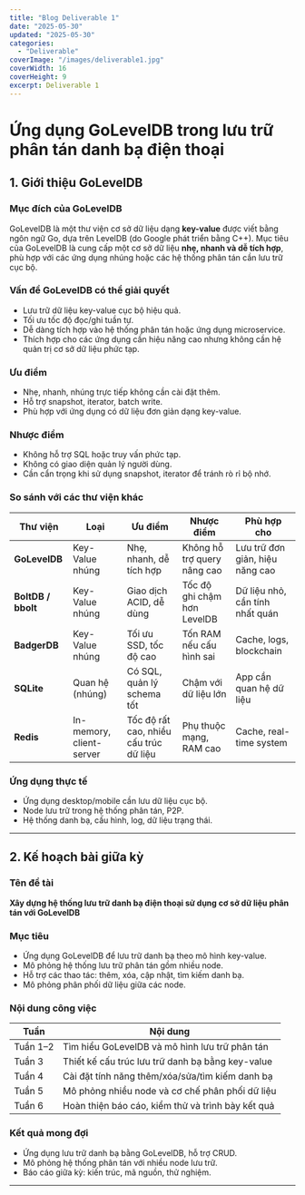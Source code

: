 ```yaml
---
title: "Blog Deliverable 1"
date: "2025-05-30"
updated: "2025-05-30"
categories:
  - "Deliverable"
coverImage: "/images/deliverable1.jpg"
coverWidth: 16
coverHeight: 9
excerpt: Deliverable 1
---
```


# Ứng dụng GoLevelDB trong lưu trữ phân tán danh bạ điện thoại

## 1. Giới thiệu GoLevelDB

### Mục đích của GoLevelDB

GoLevelDB là một thư viện cơ sở dữ liệu dạng **key-value** được viết bằng ngôn ngữ Go, dựa trên LevelDB (do Google phát triển bằng C++). Mục tiêu của GoLevelDB là cung cấp một cơ sở dữ liệu **nhẹ, nhanh và dễ tích hợp**, phù hợp với các ứng dụng nhúng hoặc các hệ thống phân tán cần lưu trữ cục bộ.

### Vấn đề GoLevelDB có thể giải quyết

- Lưu trữ dữ liệu key-value cục bộ hiệu quả.
- Tối ưu tốc độ đọc/ghi tuần tự.
- Dễ dàng tích hợp vào hệ thống phân tán hoặc ứng dụng microservice.
- Thích hợp cho các ứng dụng cần hiệu năng cao nhưng không cần hệ quản trị cơ sở dữ liệu phức tạp.

### Ưu điểm

- Nhẹ, nhanh, nhúng trực tiếp không cần cài đặt thêm.
- Hỗ trợ snapshot, iterator, batch write.
- Phù hợp với ứng dụng có dữ liệu đơn giản dạng key-value.

### Nhược điểm

- Không hỗ trợ SQL hoặc truy vấn phức tạp.
- Không có giao diện quản lý người dùng.
- Cần cẩn trọng khi sử dụng snapshot, iterator để tránh rò rỉ bộ nhớ.

### So sánh với các thư viện khác

| Thư viện        | Loại                    | Ưu điểm                             | Nhược điểm                         | Phù hợp cho                     |
|------------------|-------------------------|--------------------------------------|------------------------------------|---------------------------------|
| **GoLevelDB**    | Key-Value nhúng         | Nhẹ, nhanh, dễ tích hợp              | Không hỗ trợ query nâng cao        | Lưu trữ đơn giản, hiệu năng cao |
| **BoltDB / bbolt** | Key-Value nhúng       | Giao dịch ACID, dễ dùng              | Tốc độ ghi chậm hơn LevelDB        | Dữ liệu nhỏ, cần tính nhất quán |
| **BadgerDB**     | Key-Value nhúng         | Tối ưu SSD, tốc độ cao               | Tốn RAM nếu cấu hình sai           | Cache, logs, blockchain         |
| **SQLite**       | Quan hệ (nhúng)         | Có SQL, quản lý schema tốt           | Chậm với dữ liệu lớn               | App cần quan hệ dữ liệu         |
| **Redis**        | In-memory, client-server| Tốc độ rất cao, nhiều cấu trúc dữ liệu | Phụ thuộc mạng, RAM cao            | Cache, real-time system         |

### Ứng dụng thực tế

- Ứng dụng desktop/mobile cần lưu dữ liệu cục bộ.
- Node lưu trữ trong hệ thống phân tán, P2P.
- Hệ thống danh bạ, cấu hình, log, dữ liệu trạng thái.

---

## 2. Kế hoạch bài giữa kỳ

### Tên đề tài

**Xây dựng hệ thống lưu trữ danh bạ điện thoại sử dụng cơ sở dữ liệu phân tán với GoLevelDB**

### Mục tiêu

- Ứng dụng GoLevelDB để lưu trữ danh bạ theo mô hình key-value.
- Mô phỏng hệ thống lưu trữ phân tán gồm nhiều node.
- Hỗ trợ các thao tác: thêm, xóa, cập nhật, tìm kiếm danh bạ.
- Mô phỏng phân phối dữ liệu giữa các node.

### Nội dung công việc

| Tuần   | Nội dung                                                  |
|--------|-----------------------------------------------------------|
| Tuần 1–2 | Tìm hiểu GoLevelDB và mô hình lưu trữ phân tán         |
| Tuần 3 | Thiết kế cấu trúc lưu trữ danh bạ bằng key-value         |
| Tuần 4 | Cài đặt tính năng thêm/xóa/sửa/tìm kiếm danh bạ          |
| Tuần 5 | Mô phỏng nhiều node và cơ chế phân phối dữ liệu          |
| Tuần 6 | Hoàn thiện báo cáo, kiểm thử và trình bày kết quả        |

### Kết quả mong đợi

- Ứng dụng lưu trữ danh bạ bằng GoLevelDB, hỗ trợ CRUD.
- Mô phỏng hệ thống phân tán với nhiều node lưu trữ.
- Báo cáo giữa kỳ: kiến trúc, mã nguồn, thử nghiệm.

---
